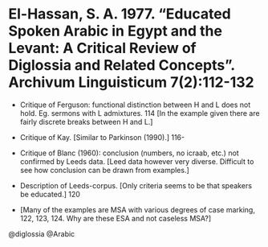# El-Hassan, S. A. 1977. “Educated Spoken Arabic in Egypt and the Levant: A Critical Review of Diglossia and Related Concepts”. Archivum Linguisticum 7(2):112-132

- Critique of Ferguson: functional distinction between H and L does not hold. Eg. sermons with L admixtures. 114 [In the example given there are fairly discrete breaks between H and L.]

- Critique of Kay. [Similar to Parkinson (1990).] 116-

- Critique of Blanc (1960): conclusion (numbers, no icraab, etc.) not confirmed by Leeds data. [Leed data however very diverse. Difficult to see how conclusion can be drawn from examples.]

- Description of Leeds-corpus. [Only criteria seems to be that speakers be educated.] 120 

- [Many of the examples are MSA with various degrees of case marking, 122, 123, 124. Why are these ESA and not caseless MSA?]

@diglossia
@Arabic
